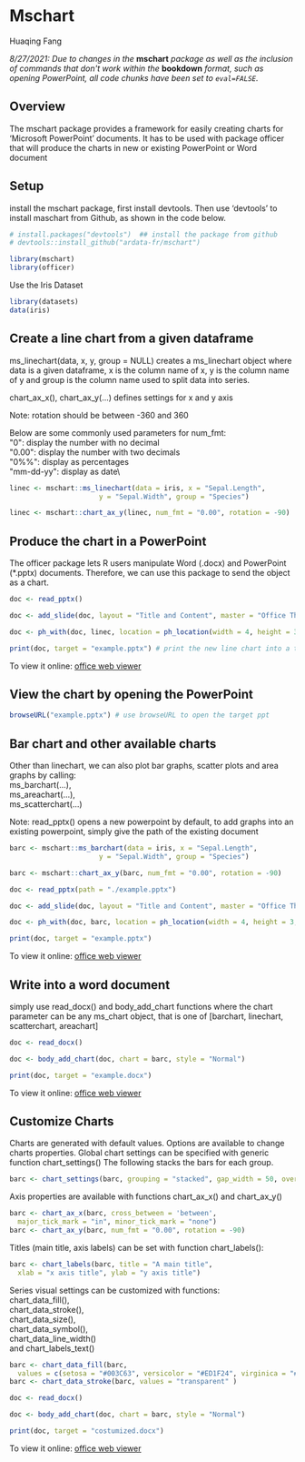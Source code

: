 # Mschart

Huaqing Fang



*8/27/2021: Due to changes in the* **mschart** *package as well as the inclusion of commands that don't work within the* **bookdown** *format, such as opening PowerPoint, all code chunks have been set to `eval=FALSE`.*

## Overview

The mschart package provides a framework for easily creating charts for ‘Microsoft PowerPoint’ documents. It has to be used with package officer that will produce the charts in new or existing PowerPoint or Word document

## Setup
install the mschart package, first install devtools. Then use ‘devtools’ to install maschart from Github, as shown in the code below.


```r
# install.packages("devtools")  ## install the package from github
# devtools::install_github("ardata-fr/mschart")
```




```r
library(mschart)
library(officer)
```

Use the Iris Dataset


```r
library(datasets)
data(iris)
```

## Create a line chart from a given dataframe

ms_linechart(data, x, y, group = NULL) creates a ms_linechart object where data is a given dataframe, x is the column name of x, y is the column name of y and group is the column name used to split data into series.

chart_ax_x(), chart_ax_y(...) defines settings for x and y axis

Note: rotation should be between -360 and 360 

Below are some commonly used parameters for num_fmt: \
"0": display the number with no decimal \
"0.00": display the number with two decimals \
"0\%\%": display as percentages\
"mm-dd-yy": display as date\


```r
linec <- mschart::ms_linechart(data = iris, x = "Sepal.Length",
                      y = "Sepal.Width", group = "Species")

linec <- mschart::chart_ax_y(linec, num_fmt = "0.00", rotation = -90)
```


## Produce the chart in a PowerPoint
The officer package lets R users manipulate Word (.docx) and PowerPoint (*.pptx) documents. Therefore, we can use this package to send the object as a chart.



```r
doc <- read_pptx() 

doc <- add_slide(doc, layout = "Title and Content", master = "Office Theme")

doc <- ph_with(doc, linec, location = ph_location(width = 4, height = 3, label = "hello"))

print(doc, target = "example.pptx") # print the new line chart into a target power point
```
To view it online: <a target="_blank" href="https://drive.google.com/file/d/1TpRVrJi7Q56OD9-oU4aBPY8q6oc6qc73/view?usp=sharing">office web viewer</a>

## View the chart by opening the PowerPoint


```r
browseURL("example.pptx") # use browseURL to open the target ppt
```

## Bar chart and other available charts
Other than linechart, we can also plot bar graphs, scatter plots and area graphs by calling:\
ms_barchart(...),\
ms_areachart(...),\
ms_scatterchart(...)


Note: read_pptx() opens a new powerpoint by default, to add graphs into an existing powerpoint, simply give the path of the existing document



```r
barc <- mschart::ms_barchart(data = iris, x = "Sepal.Length",
                      y = "Sepal.Width", group = "Species")

barc <- mschart::chart_ax_y(barc, num_fmt = "0.00", rotation = -90)

doc <- read_pptx(path = "./example.pptx") 

doc <- add_slide(doc, layout = "Title and Content", master = "Office Theme")

doc <- ph_with(doc, barc, location = ph_location(width = 4, height = 3, label = "hello"))

print(doc, target = "example.pptx")
```
To view it online: <a target="_blank" href="https://drive.google.com/file/d/1PZlhMvCtTKLgTn0upSfhNm8_UTAmc0jP/view?usp=sharing">office web viewer</a>

## Write into a word document
simply use read_docx() and body_add_chart functions where the chart parameter can be any ms_chart object, that is one of [barchart, linechart, scatterchart, areachart]


```r
doc <- read_docx() 

doc <- body_add_chart(doc, chart = barc, style = "Normal")

print(doc, target = "example.docx")
```
To view it online: <a target="_blank" href="https://drive.google.com/file/d/1xxjUDtMafONITrFQ_NYZwqNZ4VjCNphj/view?usp=sharing">office web viewer</a>

## Customize Charts

Charts are generated with default values. Options are available to change charts properties.
Global chart settings can be specified with generic function chart_settings()
The following stacks the bars for each group.


```r
barc <- chart_settings(barc, grouping = "stacked", gap_width = 50, overlap = 100 )
```


Axis properties are available with functions chart_ax_x() and chart_ax_y()


```r
barc <- chart_ax_x(barc, cross_between = 'between', 
  major_tick_mark = "in", minor_tick_mark = "none")
barc <- chart_ax_y(barc, num_fmt = "0.00", rotation = -90)
```

Titles (main title, axis labels) can be set with function chart_labels():


```r
barc <- chart_labels(barc, title = "A main title", 
  xlab = "x axis title", ylab = "y axis title")
```


Series visual settings can be customized with functions:\
chart_data_fill(),\
chart_data_stroke(),\
chart_data_size(),\
chart_data_symbol(),\
chart_data_line_width() \
and chart_labels_text()


```r
barc <- chart_data_fill(barc,
  values = c(setosa = "#003C63", versicolor = "#ED1F24", virginica = "#F2AA00") )
barc <- chart_data_stroke(barc, values = "transparent" )
```


```r
doc <- read_docx() 

doc <- body_add_chart(doc, chart = barc, style = "Normal")

print(doc, target = "costumized.docx")
```
To view it online: <a target="_blank" href="https://drive.google.com/file/d/13W4jhh8ILay6kU2omQyyYyJLWixe4NtY/view?usp=sharing">office web viewer</a>

